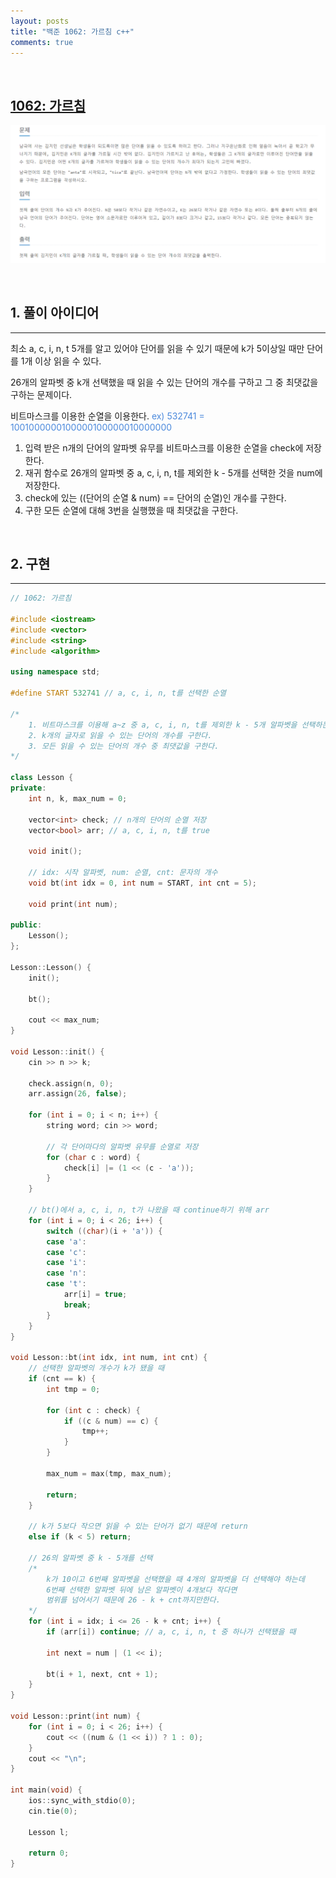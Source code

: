 ```yaml
---
layout: posts
title: "백준 1062: 가르침 c++"
comments: true
---
```


<br>

## [1062: 가르침](https://www.acmicpc.net/problem/1062)

![](../_captures/Baekjoon1062.PNG)

<br>

## **1. 풀이 아이디어**
---

최소 a, c, i, n, t 5개를 알고 있어야 단어를 읽을 수 있기 때문에 k가 5이상일 때만 단어를 1개 이상 읽을 수 있다.

26개의 알파벳 중 k개 선택했을 때 읽을 수 있는 단어의 개수를 구하고 그 중 최댓값을 구하는 문제이다.   

비트마스크를 이용한 순열을 이용한다. <span style="color:#4B89DC"> ex) 532741 = 1001000000100000100000010000000 </span>

1. 입력 받은 n개의 단어의 알파벳 유무를 비트마스크를 이용한 순열을 check에 저장한다.
2. 재귀 함수로 26개의 알파벳 중 a, c, i, n, t를 제외한 k - 5개를 선택한 것을 num에 저장한다.
3. check에 있는 ((단어의 순열 & num) == 단어의 순열)인 개수를 구한다.
4. 구한 모든 순열에 대해 3번을 실행했을 때 최댓값을 구한다.

<br>

## **2. 구현**
---

``` c++
// 1062: 가르침

#include <iostream>
#include <vector>
#include <string>
#include <algorithm>

using namespace std;

#define START 532741 // a, c, i, n, t를 선택한 순열

/*
	1. 비트마스크를 이용해 a~z 중 a, c, i, n, t를 제외한 k - 5개 알파벳을 선택하는 모든 경우의 수를 구한다. 
	2. k개의 글자로 읽을 수 있는 단어의 개수를 구한다.
	3. 모든 읽을 수 있는 단어의 개수 중 최댓값을 구한다.
*/

class Lesson {
private:
	int n, k, max_num = 0;

	vector<int> check; // n개의 단어의 순열 저장
	vector<bool> arr; // a, c, i, n, t를 true

	void init();

    // idx: 시작 알파벳, num: 순열, cnt: 문자의 개수
	void bt(int idx = 0, int num = START, int cnt = 5);

	void print(int num);

public:
	Lesson();
};

Lesson::Lesson() {
	init();

	bt();

	cout << max_num;
}

void Lesson::init() {
	cin >> n >> k;

	check.assign(n, 0);
    arr.assign(26, false);

	for (int i = 0; i < n; i++) {
		string word; cin >> word;

        // 각 단어마다의 알파벳 유무를 순열로 저장
		for (char c : word) {
			check[i] |= (1 << (c - 'a'));
		}
	}

    // bt()에서 a, c, i, n, t가 나왔을 때 continue하기 위해 arr
	for (int i = 0; i < 26; i++) {
		switch ((char)(i + 'a')) {
		case 'a':
		case 'c':
		case 'i':
		case 'n':
		case 't':
			arr[i] = true;
			break;
		}
	}
}

void Lesson::bt(int idx, int num, int cnt) {
    // 선택한 알파벳의 개수가 k가 됐을 때
	if (cnt == k) {
		int tmp = 0;

		for (int c : check) {
			if ((c & num) == c) {
				tmp++;
			}
		}

		max_num = max(tmp, max_num);

		return;
	}

    // k가 5보다 작으면 읽을 수 있는 단어가 없기 때문에 return
	else if (k < 5) return;

    // 26의 알파벳 중 k - 5개를 선택
    /* 
        k가 10이고 6번째 알파벳을 선택했을 때 4개의 알파벳을 더 선택해야 하는데
        6번째 선택한 알파벳 뒤에 남은 알파벳이 4개보다 작다면 
        범위를 넘어서기 때문에 26 - k + cnt까지만한다.
    */
	for (int i = idx; i <= 26 - k + cnt; i++) {
		if (arr[i]) continue; // a, c, i, n, t 중 하나가 선택됐을 때

		int next = num | (1 << i);

		bt(i + 1, next, cnt + 1);
	}
}

void Lesson::print(int num) {
	for (int i = 0; i < 26; i++) {
		cout << ((num & (1 << i)) ? 1 : 0);
	}
	cout << "\n";
}

int main(void) {
	ios::sync_with_stdio(0);
	cin.tie(0);

	Lesson l;

	return 0;
}
```